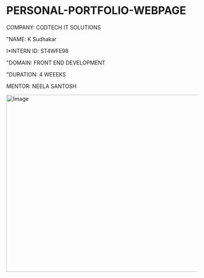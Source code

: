 # PERSONAL-PORTFOLIO-WEBPAGE

COMPANY: CODTECH IT SOLUTIONS

"NAME: K Sudhakar

I*INTERN ID: ST4WFE98

"DOMAIN: FRONT END DEVELOPMENT

"DURATION: 4 WEEEKS

MENTOR: NEELA SANTOSH


<img width="882" height="467" alt="Image" src="https://github.com/user-attachments/assets/9a0c3e9a-e37b-4b94-9b45-e84f9514efd1" />
